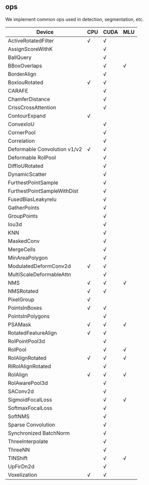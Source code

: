 ## ops

We implement common ops used in detection, segmentation, etc.

| Device                       | CPU | CUDA | MLU |
| ---------------------------- | --- | ---- | --- |
| ActiveRotatedFilter          | √   | √    |     |
| AssignScoreWithK             |     | √    |     |
| BallQuery                    |     | √    |     |
| BBoxOverlaps                 |     | √    | √   |
| BorderAlign                  |     | √    |     |
| BoxIouRotated                | √   | √    |     |
| CARAFE                       |     | √    |     |
| ChamferDistance              |     | √    |     |
| CrissCrossAttention          |     | √    |     |
| ContourExpand                | √   |      |     |
| ConvexIoU                    |     | √    |     |
| CornerPool                   |     | √    |     |
| Correlation                  |     | √    |     |
| Deformable Convolution v1/v2 | √   | √    |     |
| Deformable RoIPool           |     | √    |     |
| DiffIoURotated               |     | √    |     |
| DynamicScatter               |     | √    |     |
| FurthestPointSample          |     | √    |     |
| FurthestPointSampleWithDist  |     | √    |     |
| FusedBiasLeakyrelu           |     | √    |     |
| GatherPoints                 |     | √    |     |
| GroupPoints                  |     | √    |     |
| Iou3d                        |     | √    |     |
| KNN                          |     | √    |     |
| MaskedConv                   |     | √    |     |
| MergeCells                   |     | √    |     |
| MinAreaPolygon               |     | √    |     |
| ModulatedDeformConv2d        | √   | √    |     |
| MultiScaleDeformableAttn     |     | √    |     |
| NMS                          | √   | √    | √   |
| NMSRotated                   | √   | √    |     |
| PixelGroup                   | √   |      |     |
| PointsInBoxes                | √   | √    |     |
| PointsInPolygons             |     | √    |     |
| PSAMask                      | √   | √    | √   |
| RotatedFeatureAlign          | √   | √    |     |
| RoIPointPool3d               |     | √    |     |
| RoIPool                      |     | √    | √   |
| RoIAlignRotated              | √   | √    | √   |
| RiRoIAlignRotated            |     | √    |     |
| RoIAlign                     | √   | √    | √   |
| RoIAwarePool3d               |     | √    |     |
| SAConv2d                     |     | √    |     |
| SigmoidFocalLoss             |     | √    | √   |
| SoftmaxFocalLoss             |     | √    |     |
| SoftNMS                      |     | √    |     |
| Sparse Convolution           |     | √    |     |
| Synchronized BatchNorm       |     | √    |     |
| ThreeInterpolate             |     | √    |     |
| ThreeNN                      |     | √    |     |
| TINShift                     |     | √    | √   |
| UpFirDn2d                    |     | √    |     |
| Voxelization                 | √   | √    |     |
